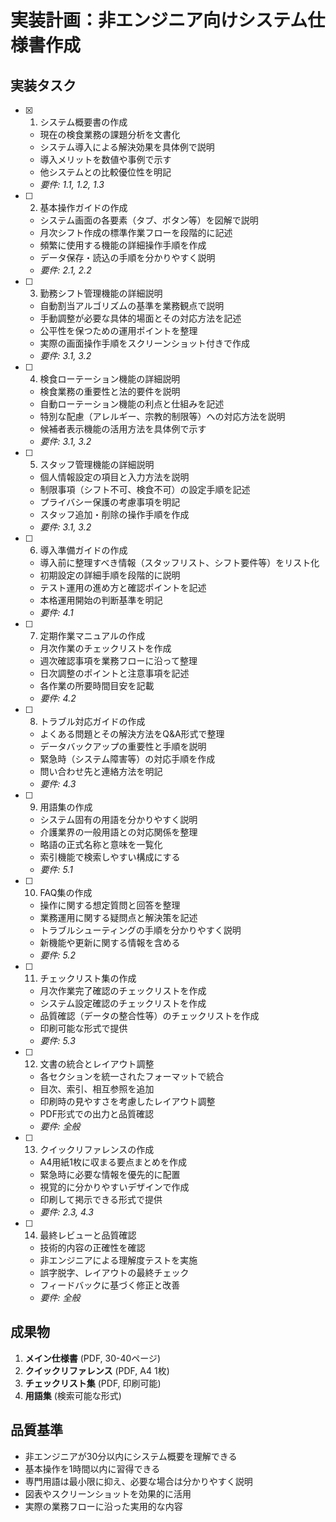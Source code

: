 # 実装計画：非エンジニア向けシステム仕様書作成

## 実装タスク

- [x] 1. システム概要書の作成
  - 現在の検食業務の課題分析を文書化
  - システム導入による解決効果を具体例で説明
  - 導入メリットを数値や事例で示す
  - 他システムとの比較優位性を明記
  - _要件: 1.1, 1.2, 1.3_

- [ ] 2. 基本操作ガイドの作成
  - システム画面の各要素（タブ、ボタン等）を図解で説明
  - 月次シフト作成の標準作業フローを段階的に記述
  - 頻繁に使用する機能の詳細操作手順を作成
  - データ保存・読込の手順を分かりやすく説明
  - _要件: 2.1, 2.2_

- [ ] 3. 勤務シフト管理機能の詳細説明
  - 自動割当アルゴリズムの基準を業務観点で説明
  - 手動調整が必要な具体的場面とその対応方法を記述
  - 公平性を保つための運用ポイントを整理
  - 実際の画面操作手順をスクリーンショット付きで作成
  - _要件: 3.1, 3.2_

- [ ] 4. 検食ローテーション機能の詳細説明
  - 検食業務の重要性と法的要件を説明
  - 自動ローテーション機能の利点と仕組みを記述
  - 特別な配慮（アレルギー、宗教的制限等）への対応方法を説明
  - 候補者表示機能の活用方法を具体例で示す
  - _要件: 3.1, 3.2_

- [ ] 5. スタッフ管理機能の詳細説明
  - 個人情報設定の項目と入力方法を説明
  - 制限事項（シフト不可、検食不可）の設定手順を記述
  - プライバシー保護の考慮事項を明記
  - スタッフ追加・削除の操作手順を作成
  - _要件: 3.1, 3.2_

- [ ] 6. 導入準備ガイドの作成
  - 導入前に整理すべき情報（スタッフリスト、シフト要件等）をリスト化
  - 初期設定の詳細手順を段階的に説明
  - テスト運用の進め方と確認ポイントを記述
  - 本格運用開始の判断基準を明記
  - _要件: 4.1_

- [ ] 7. 定期作業マニュアルの作成
  - 月次作業のチェックリストを作成
  - 週次確認事項を業務フローに沿って整理
  - 日次調整のポイントと注意事項を記述
  - 各作業の所要時間目安を記載
  - _要件: 4.2_

- [ ] 8. トラブル対応ガイドの作成
  - よくある問題とその解決方法をQ&A形式で整理
  - データバックアップの重要性と手順を説明
  - 緊急時（システム障害等）の対応手順を作成
  - 問い合わせ先と連絡方法を明記
  - _要件: 4.3_

- [ ] 9. 用語集の作成
  - システム固有の用語を分かりやすく説明
  - 介護業界の一般用語との対応関係を整理
  - 略語の正式名称と意味を一覧化
  - 索引機能で検索しやすい構成にする
  - _要件: 5.1_

- [ ] 10. FAQ集の作成
  - 操作に関する想定質問と回答を整理
  - 業務運用に関する疑問点と解決策を記述
  - トラブルシューティングの手順を分かりやすく説明
  - 新機能や更新に関する情報を含める
  - _要件: 5.2_

- [ ] 11. チェックリスト集の作成
  - 月次作業完了確認のチェックリストを作成
  - システム設定確認のチェックリストを作成
  - 品質確認（データの整合性等）のチェックリストを作成
  - 印刷可能な形式で提供
  - _要件: 5.3_

- [ ] 12. 文書の統合とレイアウト調整
  - 各セクションを統一されたフォーマットで統合
  - 目次、索引、相互参照を追加
  - 印刷時の見やすさを考慮したレイアウト調整
  - PDF形式での出力と品質確認
  - _要件: 全般_

- [ ] 13. クイックリファレンスの作成
  - A4用紙1枚に収まる要点まとめを作成
  - 緊急時に必要な情報を優先的に配置
  - 視覚的に分かりやすいデザインで作成
  - 印刷して掲示できる形式で提供
  - _要件: 2.3, 4.3_

- [ ] 14. 最終レビューと品質確認
  - 技術的内容の正確性を確認
  - 非エンジニアによる理解度テストを実施
  - 誤字脱字、レイアウトの最終チェック
  - フィードバックに基づく修正と改善
  - _要件: 全般_

## 成果物

1. **メイン仕様書** (PDF, 30-40ページ)
2. **クイックリファレンス** (PDF, A4 1枚)
3. **チェックリスト集** (PDF, 印刷可能)
4. **用語集** (検索可能な形式)

## 品質基準

- 非エンジニアが30分以内にシステム概要を理解できる
- 基本操作を1時間以内に習得できる
- 専門用語は最小限に抑え、必要な場合は分かりやすく説明
- 図表やスクリーンショットを効果的に活用
- 実際の業務フローに沿った実用的な内容